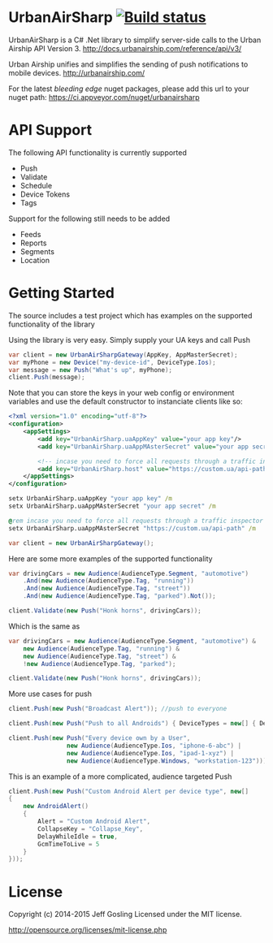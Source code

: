 UrbanAirSharp [![Build status](https://ci.appveyor.com/api/projects/status/e9e6cy3p299h1wi6?svg=true)](https://ci.appveyor.com/project/ronin1/urbanairsharp)
=============

UrbanAirSharp is a C# .Net library to simplify server-side calls to the Urban Airship API Version 3.
http://docs.urbanairship.com/reference/api/v3/

Urban Airship unifies and simplifies the sending of push notifications to mobile devices.
http://urbanairship.com/

For the latest *bleeding edge* nuget packages, please add this url to your nuget path:
https://ci.appveyor.com/nuget/urbanairsharp

# API Support

The following API functionality is currently supported

- Push
- Validate
- Schedule
- Device Tokens
- Tags

Support for the following still needs to be added

- Feeds
- Reports
- Segments
- Location

# Getting Started

The source includes a test project which has examples on the supported functionality of the library

Using the library is very easy. Simply supply your UA keys and call Push
```csharp
var client = new UrbanAirSharpGateway(AppKey, AppMasterSecret);
var myPhone = new Device("my-device-id", DeviceType.Ios);
var message = new Push("What's up", myPhone);
client.Push(message);
```

Note that you can store the keys in your web config or environment variables and use the default constructor to instanciate clients like so:
```xml
<?xml version="1.0" encoding="utf-8"?>
<configuration>
	<appSettings>
		<add key="UrbanAirSharp.uaAppKey" value="your app key"/>
		<add key="UrbanAirSharp.uaAppMAsterSecret" value="your app secret"/>

		<!-- incase you need to force all requests through a traffic inspector -->
		<add key="UrbanAirSharp.host" value="https://custom.ua/api-path"/> 
	</appSettings>
</configuration>
```
```cmd
setx UrbanAirSharp.uaAppKey "your app key" /m
setx UrbanAirSharp.uaAppMAsterSecret "your app secret" /m

@rem incase you need to force all requests through a traffic inspector
setx UrbanAirSharp.uaAppMAsterSecret "https://custom.ua/api-path" /m
```
```csharp
var client = new UrbanAirSharpGateway();
```

Here are some more examples of the supported functionality
```csharp
var drivingCars = new Audience(AudienceType.Segment, "automotive")
	.And(new Audience(AudienceType.Tag, "running"))
	.And(new Audience(AudienceType.Tag, "street"))
	.And(new Audience(AudienceType.Tag, "parked").Not());

client.Validate(new Push("Honk horns", drivingCars));
```

Which is the same as
```csharp
var drivingCars = new Audience(AudienceType.Segment, "automotive") &
	new Audience(AudienceType.Tag, "running") &
	new Audience(AudienceType.Tag, "street") &
	!new Audience(AudienceType.Tag, "parked");

client.Validate(new Push("Honk horns", drivingCars));
```

More use cases for push
```csharp
client.Push(new Push("Broadcast Alert")); //push to everyone

client.Push(new Push("Push to all Androids") { DeviceTypes = new[] { DeviceType.Android } });

client.Push(new Push("Every device own by a User", 
				new Audience(AudienceType.Ios, "iphone-6-abc") |
				new Audience(AudienceType.Ios, "ipad-1-xyz") |
				new Audience(AudienceType.Windows, "workstation-123")));
```

This is an example of a more complicated, audience targeted Push
```csharp
client.Push(new Push("Custom Android Alert per device type", new[]
{
	new AndroidAlert()
	{
		Alert = "Custom Android Alert",
		CollapseKey = "Collapse_Key",
		DelayWhileIdle = true,
		GcmTimeToLive = 5
	}
}));
```

# License
Copyright (c) 2014-2015 Jeff Gosling Licensed under the MIT license.

http://opensource.org/licenses/mit-license.php
